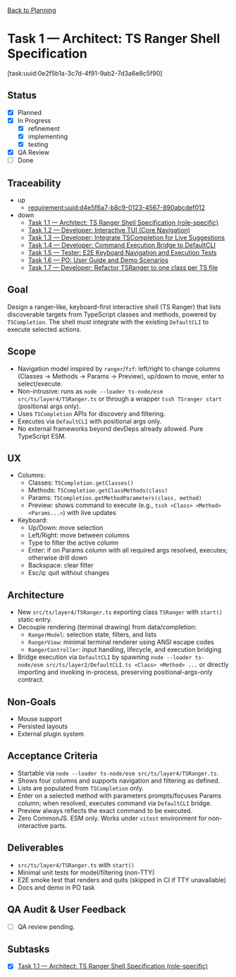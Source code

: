 <!--
SPDX-License-Identifier: AGPL-3.0-only + AI-GPL-Addendum
Copyright (c) 2025 The Web4Articles Authors
Copyleft: See AGPLv3 (./LICENSE) and AI-GPL Addendum (./AI-GPL.md)
Backlinks: /LICENSE , /AI-GPL.md
Use of `scrum.pmo` roles/process docs with AI is subject to AI-GPL copyleft unless dual-licensed.
-->

[Back to Planning](./planning.md)

# Task 1 — Architect: TS Ranger Shell Specification

[task:uuid:0e2f5b1a-3c7d-4f91-9ab2-7d3a6e8c5f90]

## Status
- [x] Planned
- [x] In Progress
  - [x] refinement
  - [x] implementing
  - [x] testing
- [x] QA Review
- [ ] Done

## Traceability
- up
  - [requirement:uuid:d4e5f6a7-b8c9-0123-4567-890abcdef012](../sprint-0/requiremnents.md)
- down
  - [Task 1.1 — Architect: TS Ranger Shell Specification (role-specific)](./task-1.1-architect-ranger-spec.md)
  - [Task 1.2 — Developer: Interactive TUI (Core Navigation)](./task-1.2-developer-ranger-tui.md)
  - [Task 1.3 — Developer: Integrate TSCompletion for Live Suggestions](./task-1.3-developer-completion-integration.md)
  - [Task 1.4 — Developer: Command Execution Bridge to DefaultCLI](./task-1.4-developer-execution-bridge.md)
  - [Task 1.5 — Tester: E2E Keyboard Navigation and Execution Tests](./task-1.5-tester-e2e-tests.md)
  - [Task 1.6 — PO: User Guide and Demo Scenarios](./task-1.6-po-user-guide.md)
  - [Task 1.7 — Developer: Refactor TSRanger to one class per TS file](./task-1.7-developer-refactor-tsranger.md)



## Goal
Design a ranger-like, keyboard-first interactive shell (TS Ranger) that lists discoverable targets from TypeScript classes and methods, powered by `TSCompletion`. The shell must integrate with the existing `DefaultCLI` to execute selected actions.

## Scope
- Navigation model inspired by `ranger`/`fzf`: left/right to change columns (Classes → Methods → Params → Preview), up/down to move, enter to select/execute.
- Non-intrusive: runs as `node --loader ts-node/esm src/ts/layer4/TSRanger.ts` or through a wrapper `tssh TSranger start` (positional args only).
- Uses `TSCompletion` APIs for discovery and filtering.
- Executes via `DefaultCLI` with positional args only.
- No external frameworks beyond devDeps already allowed. Pure TypeScript ESM.

## UX
- Columns:
  - Classes: `TSCompletion.getClasses()`
  - Methods: `TSCompletion.getClassMethods(class)`
  - Params: `TSCompletion.getMethodParameters(class, method)`
  - Preview: shows command to execute (e.g., `tssh <Class> <Method> <Params...>`) with live updates
- Keyboard:
  - Up/Down: move selection
  - Left/Right: move between columns
  - Type to filter the active column
  - Enter: if on Params column with all required args resolved, executes; otherwise drill down
  - Backspace: clear filter
  - Esc/q: quit without changes

## Architecture
- New `src/ts/layer4/TSRanger.ts` exporting class `TSRanger` with `start()` static entry.
- Decouple rendering (terminal drawing) from data/completion:
  - `RangerModel`: selection state, filters, and lists
  - `RangerView`: minimal terminal renderer using ANSI escape codes
  - `RangerController`: input handling, lifecycle, and execution bridging
- Bridge execution via `DefaultCLI` by spawning `node --loader ts-node/esm src/ts/layer2/DefaultCLI.ts <Class> <Method> ...` or directly importing and invoking in-process, preserving positional-args-only contract.

## Non-Goals
- Mouse support
- Persisted layouts
- External plugin system

## Acceptance Criteria
- Startable via `node --loader ts-node/esm src/ts/layer4/TSRanger.ts`.
- Shows four columns and supports navigation and filtering as defined.
- Lists are populated from `TSCompletion` only.
- Enter on a selected method with parameters prompts/focuses Params column; when resolved, executes command via `DefaultCLI` bridge.
- Preview always reflects the exact command to be executed.
- Zero CommonJS. ESM only. Works under `vitest` environment for non-interactive parts.

## Deliverables
- `src/ts/layer4/TSRanger.ts` with `start()`
- Minimal unit tests for model/filtering (non-TTY)
- E2E smoke test that renders and quits (skipped in CI if TTY unavailable)
- Docs and demo in PO task

## QA Audit & User Feedback
- [ ] QA review pending.

## Subtasks
- [x] [Task 1.1 — Architect: TS Ranger Shell Specification (role-specific)](./task-1.1-architect-ranger-spec.md)